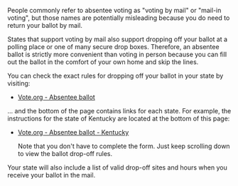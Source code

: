People commonly refer to absentee voting as "voting by mail" or "mail-in
voting", but those names are potentially misleading because you do need to
return your ballot by mail.

States that support voting by mail also support dropping off your ballot at a
polling place or one of many secure drop boxes.  Therefore, an absentee ballot
is strictly more convenient than voting in person because you can fill out the
ballot in the comfort of your own home and skip the lines.

You can check the exact rules for dropping off your ballot in your state by
visiting:

* [Vote.org - Absentee ballot](https://www.vote.org/absentee-ballot)

… and the bottom of the page contains links for each state.  For example, the
instructions for the state of Kentucky are located at the bottom of this page:

* [Vote.org - Absentee ballot - Kentucky](https://www.vote.org/absentee-ballot/kentucky/)

  Note that you don't have to complete the form.  Just keep scrolling down to
  view the ballot drop-off rules.

Your state will also include a list of valid drop-off sites and hours when you
receive your ballot in the mail.
